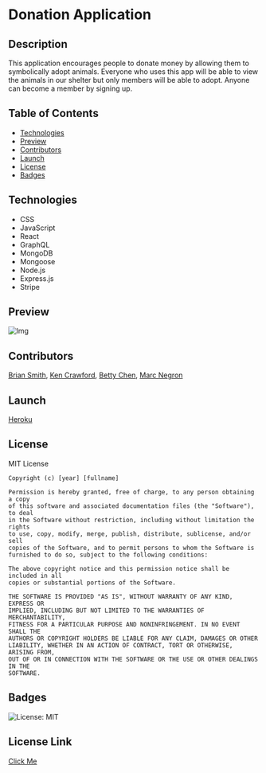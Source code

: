 # Donation Application

  ## Description
  This application encourages people to donate money by allowing them to symbolically adopt animals. Everyone who uses this app will be able to view the animals in our shelter but only members will be able to adopt. Anyone can become a member by signing up.
  
  ## Table of Contents
  - [Technologies](#technologies)
  - [Preview](#preview)
  - [Contributors](#credit)
  - [Launch](#launch)
  - [License](#license)
  - [Badges](#badges)

  ## Technologies
  - CSS
  - JavaScript
  - React
  - GraphQL
  - MongoDB
  - Mongoose
  - Node.js
  - Express.js
  - Stripe
  ## Preview
  ![Img](https://www.nopcommerce.com/images/thumbs/0005720_coming-soon-page_550.jpeg)
  ## Contributors
  [Brian Smith](https://github.com/bjtsmith23), [Ken Crawford](https://github.com/kencford), [Betty Chen](https://github.com/bchen41), [Marc Negron](https://github.com/negronmarc) 
  ## Launch
  [Heroku]() 
  ## License
  MIT License

    Copyright (c) [year] [fullname]
    
    Permission is hereby granted, free of charge, to any person obtaining a copy
    of this software and associated documentation files (the "Software"), to deal
    in the Software without restriction, including without limitation the rights
    to use, copy, modify, merge, publish, distribute, sublicense, and/or sell
    copies of the Software, and to permit persons to whom the Software is
    furnished to do so, subject to the following conditions:
    
    The above copyright notice and this permission notice shall be included in all
    copies or substantial portions of the Software.
    
    THE SOFTWARE IS PROVIDED "AS IS", WITHOUT WARRANTY OF ANY KIND, EXPRESS OR
    IMPLIED, INCLUDING BUT NOT LIMITED TO THE WARRANTIES OF MERCHANTABILITY,
    FITNESS FOR A PARTICULAR PURPOSE AND NONINFRINGEMENT. IN NO EVENT SHALL THE
    AUTHORS OR COPYRIGHT HOLDERS BE LIABLE FOR ANY CLAIM, DAMAGES OR OTHER
    LIABILITY, WHETHER IN AN ACTION OF CONTRACT, TORT OR OTHERWISE, ARISING FROM,
    OUT OF OR IN CONNECTION WITH THE SOFTWARE OR THE USE OR OTHER DEALINGS IN THE
    SOFTWARE.
  ## Badges
  ![License: MIT](https://img.shields.io/badge/License-MIT-yellow.svg)
  ## License Link
  [Click Me](https://opensource.org/licenses/MIT) 
